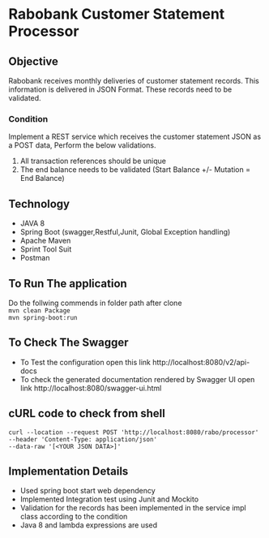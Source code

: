 # Rabobank Customer Statement Processor

## Objective
Rabobank receives monthly deliveries of customer statement records. This information is delivered in JSON Format.
These records need to be validated.

### Condition
Implement a REST service which receives the customer statement JSON as a POST data, Perform the below validations.  
1. All transaction references should be unique  
2. The end balance needs to be validated (Start Balance +/- Mutation = End Balance)  

## Technology
- JAVA 8
- Spring Boot (swagger,Restful,Junit, Global Exception handling)
- Apache Maven
- Sprint Tool Suit
- Postman

## To Run The application
Do the follwing commends in folder path after clone  
`mvn clean Package`  
`mvn spring-boot:run`  

## To Check The Swagger
- To Test the configuration open this link http://localhost:8080/v2/api-docs
- To check the generated documentation rendered by Swagger UI open link http://localhost:8080/swagger-ui.html

## cURL code to check from shell
```
curl --location --request POST 'http://localhost:8080/rabo/processor' 
--header 'Content-Type: application/json' 
--data-raw '[<YOUR JSON DATA>]'
```
## Implementation Details
- Used spring boot start web dependency
- Implemented Integration test using Junit and Mockito
- Validation for the records has been implemented in the service impl class according to the condition
- Java 8 and lambda expressions are used
